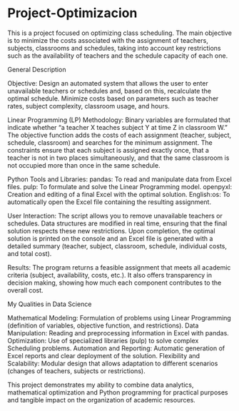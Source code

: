 # Project-Optimizacion
This is a project focused on optimizing class scheduling. The main objective is to minimize the costs associated with the assignment of teachers, subjects, classrooms and schedules, taking into account key restrictions such as the availability of teachers and the schedule capacity of each one.

General Description

Objective:
Design an automated system that allows the user to enter unavailable teachers or schedules and, based on this, recalculate the optimal schedule.
Minimize costs based on parameters such as teacher rates, subject complexity, classroom usage, and hours.

Linear Programming (LP) Methodology:
Binary variables are formulated that indicate whether “a teacher X teaches subject Y at time Z in classroom W.”
The objective function adds the costs of each assignment (teacher, subject, schedule, classroom) and searches for the minimum assignment.
The constraints ensure that each subject is assigned exactly once, that a teacher is not in two places simultaneously, and that the same classroom is not occupied more than once in the same schedule.

Python Tools and Libraries:
pandas: To read and manipulate data from Excel files.
pulp: To formulate and solve the Linear Programming model.
openpyxl: Creation and editing of a final Excel with the optimal solution.
English:os: To automatically open the Excel file containing the resulting assignment.

User Interaction:
The script allows you to remove unavailable teachers or schedules. Data structures are modified in real time, ensuring that the final solution respects these new restrictions.
Upon completion, the optimal solution is printed on the console and an Excel file is generated with a detailed summary (teacher, subject, classroom, schedule, individual costs, and total cost).

Results:
The program returns a feasible assignment that meets all academic criteria (subject, availability, costs, etc.).
It also offers transparency in decision making, showing how much each component contributes to the overall cost.

My Qualities in Data Science

Mathematical Modeling: Formulation of problems using Linear Programming (definition of variables, objective function, and restrictions).
Data Manipulation: Reading and preprocessing information in Excel with pandas.
Optimization: Use of specialized libraries (pulp) to solve complex Scheduling problems.
Automation and Reporting: Automatic generation of Excel reports and clear deployment of the solution.
Flexibility and Scalability: Modular design that allows adaptation to different scenarios (changes of teachers, subjects or restrictions).

This project demonstrates my ability to combine data analytics, mathematical optimization and Python programming for practical purposes and tangible impact on the organization of academic resources.
